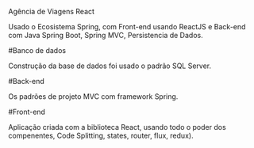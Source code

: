 Agência de Viagens React


Usado o Ecosistema Spring, com Front-end usando ReactJS e Back-end com Java Spring Boot, Spring MVC, Persistencia de Dados.

#Banco de dados

Construção da base de dados foi usado o padrão SQL Server.

#Back-end

Os padrões de projeto MVC com framework Spring.

#Front-end

Aplicação criada  com a biblioteca React, usando todo o poder dos compenentes, Code Splitting, states, router, flux, redux).
